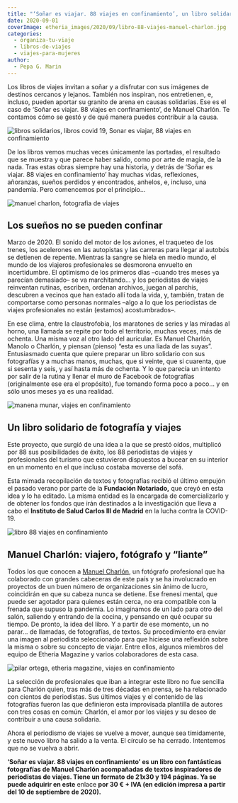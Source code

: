 ```yaml
---
title: "‘Soñar es viajar. 88 viajes en confinamiento’, un libro solidario de viajes y fotografía"
date: 2020-09-01
coverImage: etheria_images/2020/09/libro-88-viajes-manuel-charlon.jpg
categories: 
  - organiza-tu-viaje
  - libros-de-viajes
  - viajes-para-mujeres
author: 
  - Pepa G. Marin
---
```


Los libros de viajes invitan a soñar y a disfrutar con sus imágenes de destinos cercanos 
y lejanos. También nos inspiran, nos entretienen, e, incluso, pueden aportar su granito 
de arena en causas solidarias. Ese es el caso de ‘Soñar es viajar. 88 viajes en 
confinamiento’, de Manuel Charlón. Te contamos cómo se gestó y de qué manera puedes 
contribuir a la causa. 

![libros solidarios, libros covid 19, Sonar es viajar, 88 viajes en confinamiento](etheria_images/2020/09/88-viajes-confinamiento.jpg "'Soñar es viajar. 88 viajes en confinamiento'.")

De los libros vemos muchas veces únicamente las portadas, el resultado que se muestra y 
que parece haber salido, como por arte de magia, de la nada. Tras estas obras siempre 
hay una historia, y detrás de ‘Soñar es viajar. 88 viajes en confinamiento’ hay muchas 
vidas, reflexiones, añoranzas, sueños perdidos y encontrados, anhelos, e, incluso, una 
pandemia. Pero comencemos por el principio... 

![manuel charlon, fotografia de viajes](etheria_images/2020/09/fotografia-88-viajes.jpg "Fotografía publicada en este libro solidario. © Manuel Charlón.")

## Los sueños no se pueden confinar

Marzo de 2020. El sonido del motor de los aviones, el traqueteo de los trenes, los 
acelerones en las autopistas y las carreras para llegar al autobús se detienen de 
repente. Mientras la sangre se hiela en medio mundo, el mundo de los viajeros 
profesionales se desmorona envuelto en incertidumbre. El optimismo de los primeros días 
–cuando tres meses ya parecían demasiado– se va marchitando... y los periodistas de 
viajes reinventan rutinas, escriben, ordenan archivos, juegan al parchís, descubren a 
vecinos que han estado allí toda la vida, y, también, tratan de comportarse como 
personas normales –algo a lo que los periodistas de viajes profesionales no están 
(estamos) acostumbrados–. 

En ese clima, entre la claustrofobia, los maratones de series y las miradas al horno, 
una llamada se repite por todo el territorio, muchas veces, más de ochenta. Una misma 
voz al otro lado del auricular. Es Manuel Charlón, Manolo o Charlón, y piensan (pienso) 
“esta es una liada de las suyas”. Entusiasmado cuenta que quiere preparar un libro 
solidario con sus fotografías y a muchas manos, muchas, que si veinte, que si cuarenta, 
que si sesenta y seis, y así hasta más de ochenta. Y lo que parecía un intento por salir 
de la rutina y llenar el muro de Facebook de fotografías (originalmente ese era el 
propósito), fue tomando forma poco a poco... y en sólo unos meses ya es una realidad. 

![manena munar, viajes en confinamiento](etheria_images/2020/09/manena-munar-libro-viajes.jpg "Texto de Manena Munar, colaboradora de Etheria Magazine.")

## Un libro solidario de fotografía y viajes

Este proyecto, que surgió de una idea a la que se prestó oídos, multiplicó por 88 sus 
posibilidades de éxito, los 88 periodistas de viajes y profesionales del turismo que 
estuvieron dispuestos a bucear en su interior en un momento en el que incluso costaba 
moverse del sofá. 

Esta mimada recopilación de textos y fotografías recibió el último empujón el pasado 
verano por parte de la **Fundación Notariado,** que creyó en esta idea y lo ha editado. 
La misma entidad es la encargada de comercializarlo y de obtener los fondos que irán 
destinados a la investigación que lleva a cabo el **Instituto de Salud Carlos III de 
Madrid** en la lucha contra la COVID-19. 

![libro 88 viajes en confinamiento](etheria_images/2020/09/libro-88-viajes-manuel-charlon.jpg "Manuel Charlón posa con su libro.")

## Manuel Charlón: viajero, fotógrafo y “liante”

Todos los que conocen a [Manuel Charlón](https://www.instagram.com/charlon1963), un 
fotógrafo profesional que ha colaborado con grandes cabeceras de este país y se ha 
involucrado en proyectos de un buen número de organizaciones sin ánimo de lucro, 
coincidirán en que su cabeza nunca se detiene. Ese frenesí mental, que puede ser 
agotador para quienes están cerca, no era compatible con la frenada que supuso la 
pandemia. Lo imaginamos de un lado para otro del salón, saliendo y entrando de la 
cocina, y pensando en qué ocupar su tiempo. De pronto, la idea del libro. Y a partir de 
ese momento, un no parar... de llamadas, de fotografías, de textos. Su procedimiento era 
enviar una imagen al periodista seleccionado para que hiciese una reflexión sobre la 
misma o sobre su concepto de viajar. Entre ellos, algunos miembros del equipo de Etheria 
Magazine y varios colaboradores de esta casa. 

![pilar ortega, etheria magazine, viajes en confinamiento](etheria_images/2020/09/pilar-ortega-libro-viajes.jpg "Contribución de Pilar Ortega, coordinadora de Cultura en Etheria Magazine.")

La selección de profesionales que iban a integrar este libro no fue sencilla para 
Charlón quien, tras más de tres décadas en prensa, se ha relacionado con cientos de 
periodistas. Sus últimos viajes y el contenido de las fotografías fueron las que 
definieron esta improvisada plantilla de autores con tres cosas en común: Charlón, el 
amor por los viajes y su deseo de contribuir a una causa solidaria. 

Ahora el periodismo de viajes se vuelve a mover, aunque sea tímidamente, y este nuevo 
libro ha salido a la venta. El círculo se ha cerrado. Intentemos que no se vuelva a 
abrir. 

**‘Soñar es viajar. 88 viajes en confinamiento’ es un libro con fantásticas fotografías 
de Manuel Charlón acompañadas de textos inspiradores de periodistas de viajes. Tiene un 
formato de 21x30 y 194 páginas. Ya se puede adquirir en este** enlace **por 30 € + IVA 
(en edición impresa a partir del 10 de septiembre de 2020).**
